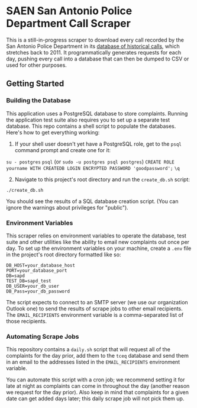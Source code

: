 # SAEN San Antonio Police Department Call Scraper #

This is a still-in-progress scraper to download every call recorded by the San Antonio Police Department in its [database of historical calls](http://www.sanantonio.gov/SAPD/Calls), which stretches back to 2011. It programmatically generates requests for each day, pushing every call into a database that can then be dumped to CSV or used for other purposes.

## Getting Started ##

### Building the Database ###

This application uses a PostgreSQL database to store complaints. Running the application test suite also requires you to set up a separate test database. This repo contains a shell script to populate the databases. Here's how to get everything working:

1. If your shell user doesn't yet have a PostgreSQL role, get to the `psql` command prompt and create one for it:

`su - postgres` 
`psql`
(or `sudo -u postgres psql postgres`)
`CREATE ROLE yourname WITH CREATEDB LOGIN ENCRYPTED PASSWORD 'goodpassword';`
`\q`

2. Navigate to this project's root directory and run the `create_db.sh` script:

`./create_db.sh`

You should see the results of a SQL database creation script. (You can ignore the warnings about privileges for "public").

### Environment Variables ###

This scraper relies on environment variables to operate the database, test suite and other utilities like the ability to email new complaints out once per day. To set up the environment variables on your machine, create a `.env` file in the project's root directory formatted like so:

```
DB_HOST=your_database_host
PORT=your_database_port
DB=sapd
TEST_DB=sapd_test
DB_USER=your_db_user
DB_Pass=your_db_password
```

The script expects to connect to an SMTP server (we use our organization Outlook one) to send the results of scrape jobs to other email recipients. The `EMAIL_RECIPIENTS` environment variable is a comma-separated list of those recipients.

### Automating Scrape Jobs ###

This repository contains a `daily.sh` script that will request all of the complaints for the day prior, add them to the `tceq` database and send them in an email to the addresses listed in the `EMAIL_RECIPIENTS` environment variable.

You can automate this script with a cron job; we recommend setting it for late at night as complaints can come in throughout the day (another reason we request for the day prior). Also keep in mind that complaints for a given date can get added days later; this daily scrape job will not pick them up.